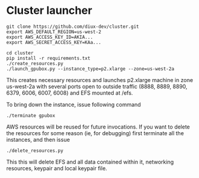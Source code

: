 # Cluster launcher

```
git clone https://github.com/diux-dev/cluster.git
export AWS_DEFAULT_REGION=us-west-2
export AWS_ACCESS_KEY_ID=AKIA...
export AWS_SECRET_ACCESS_KEY=KAa...

cd cluster
pip install -r requirements.txt
./create_resources.py
./launch_gpubox.py --instance_type=p2.xlarge --zone=us-west-2a
```

This creates necessary resources and launches p2.xlarge machine in zone us-west-2a with several ports open to outside traffic (8888, 8889, 8890, 6379, 6006, 6007, 6008) and EFS mounted at /efs.

To bring down the instance, issue following command
```
./terminate gpubox
```


AWS resources will be reused for future invocations. If you want to delete the resources for some reason (ie, for debugging)
first terminate all the instances, and then issue

```
./delete_resources.py
```

This this will delete EFS and all data contained within it, networking resources, keypair and local keypair file.
